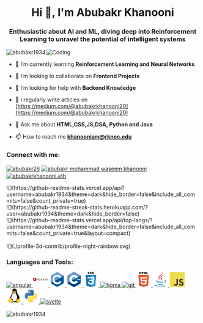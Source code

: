 <h1 align="center">Hi 👋, I'm Abubakr Khanooni</h1>
<h3 align="center">Enthusiastic about AI and ML, diving deep into Reinforcement Learning to unravel the potential of intelligent systems</h3>
<img align="right" alt="Coding" width="400" src="https://media4.giphy.com/media/qgQUggAC3Pfv687qPC/giphy.gif?cid=ecf05e4792trokyt2wi0dt801dwr00jrsqt10b5pdg2tuepo&rid=giphy.gif&ct=g"> 

<p align="left"> <img src="https://komarev.com/ghpvc/?username=abubakr1934&label=Profile%20views&color=0e75b6&style=flat" alt="abubakr1934" /> </p>

- 🌱 I’m currently learning **Reinforcement Learning and Neural Networks**

- 👯 I’m looking to collaborate on **Frontend Projects**

- 🤝 I’m looking for help with **Backend Knowledge**

- 📝 I regularly write articles on [https://medium.com/@abubakrkhanooni20](https://medium.com/@abubakrkhanooni20)

- 💬 Ask me about **HTML,CSS,JS,DSA, Python and Java**

- 📫 How to reach me **khanooniam@rknec.edu**

<h3 align="left">Connect with me:</h3>
<p align="left">
<a href="https://twitter.com/abubakr26" target="blank"><img align="center" src="https://raw.githubusercontent.com/rahuldkjain/github-profile-readme-generator/master/src/images/icons/Social/twitter.svg" alt="abubakr26" height="30" width="40" /></a>
<a href="https://linkedin.com/in/abubakr mohammad waseem khanooni" target="blank"><img align="center" src="https://raw.githubusercontent.com/rahuldkjain/github-profile-readme-generator/master/src/images/icons/Social/linked-in-alt.svg" alt="abubakr mohammad waseem khanooni" height="30" width="40" /></a>
<a href="https://instagram.com/abubakrkhanooni.eth" target="blank"><img align="center" src="https://raw.githubusercontent.com/rahuldkjain/github-profile-readme-generator/master/src/images/icons/Social/instagram.svg" alt="abubakrkhanooni.eth" height="30" width="40" /></a>
</p>
![](https://github-readme-stats.vercel.app/api?username=abubakr1934&theme=dark&hide_border=false&include_all_commits=false&count_private=true)<br/>
![](https://github-readme-streak-stats.herokuapp.com/?user=abubakr1934&theme=dark&hide_border=false)<br/>
![](https://github-readme-stats.vercel.app/api/top-langs/?username=abubakr1934&theme=dark&hide_border=false&include_all_commits=false&count_private=true&layout=compact)
<br/>
<a href="https://github.com/abubakr1934/github-readme-activity-graph"><img alt="" src="https://github-readme-activity-graph.cyclic.app/graph?username=sahilhedau49&bg_color=0D1117&color=5BCDEC&line=5BCDEC&point=FFFFFF&hide_border=true" /></a>
<br/>
![](./profile-3d-contrib/profile-night-rainbow.svg)


<h3 align="left">Languages and Tools:</h3>
<p align="left"> <a href="https://angular.io" target="_blank" rel="noreferrer"> <img src="https://angular.io/assets/images/logos/angular/angular.svg" alt="angular" width="40" height="40"/> </a> <a href="https://angular.io" target="_blank" rel="noreferrer"> <img src="https://raw.githubusercontent.com/devicons/devicon/master/icons/angularjs/angularjs-original-wordmark.svg" alt="angularjs" width="40" height="40"/> </a> <a href="https://www.cprogramming.com/" target="_blank" rel="noreferrer"> <img src="https://raw.githubusercontent.com/devicons/devicon/master/icons/c/c-original.svg" alt="c" width="40" height="40"/> </a> <a href="https://www.w3schools.com/cpp/" target="_blank" rel="noreferrer"> <img src="https://raw.githubusercontent.com/devicons/devicon/master/icons/cplusplus/cplusplus-original.svg" alt="cplusplus" width="40" height="40"/> </a> <a href="https://www.w3schools.com/css/" target="_blank" rel="noreferrer"> <img src="https://raw.githubusercontent.com/devicons/devicon/master/icons/css3/css3-original-wordmark.svg" alt="css3" width="40" height="40"/> </a> <a href="https://www.figma.com/" target="_blank" rel="noreferrer"> <img src="https://www.vectorlogo.zone/logos/figma/figma-icon.svg" alt="figma" width="40" height="40"/> </a> <a href="https://git-scm.com/" target="_blank" rel="noreferrer"> <img src="https://www.vectorlogo.zone/logos/git-scm/git-scm-icon.svg" alt="git" width="40" height="40"/> </a> <a href="https://www.w3.org/html/" target="_blank" rel="noreferrer"> <img src="https://raw.githubusercontent.com/devicons/devicon/master/icons/html5/html5-original-wordmark.svg" alt="html5" width="40" height="40"/> </a> <a href="https://www.java.com" target="_blank" rel="noreferrer"> <img src="https://raw.githubusercontent.com/devicons/devicon/master/icons/java/java-original.svg" alt="java" width="40" height="40"/> </a> <a href="https://developer.mozilla.org/en-US/docs/Web/JavaScript" target="_blank" rel="noreferrer"> <img src="https://raw.githubusercontent.com/devicons/devicon/master/icons/javascript/javascript-original.svg" alt="javascript" width="40" height="40"/> </a> <a href="https://www.linux.org/" target="_blank" rel="noreferrer"> <img src="https://raw.githubusercontent.com/devicons/devicon/master/icons/linux/linux-original.svg" alt="linux" width="40" height="40"/> </a> <a href="https://www.python.org" target="_blank" rel="noreferrer"> <img src="https://raw.githubusercontent.com/devicons/devicon/master/icons/python/python-original.svg" alt="python" width="40" height="40"/> </a> <a href="https://svelte.dev" target="_blank" rel="noreferrer"> <img src="https://upload.wikimedia.org/wikipedia/commons/1/1b/Svelte_Logo.svg" alt="svelte" width="40" height="40"/> </a> </p>

<p><img align="center" src="https://github-readme-stats.vercel.app/api/top-langs?username=abubakr1934&show_icons=true&locale=en&layout=compact" alt="abubakr1934" /></p>
